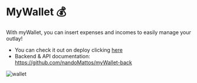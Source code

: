 # MyWallet :moneybag:

With myWallet, you can insert expenses and incomes to easily manage your outlay! <br/>
- You can check it out on deploy clicking [here](https://my-wallet-nandomattos.vercel.app/sign-in)
- Backend & API documentation: https://github.com/nandoMattos/myWallet-back <br/>

![wallet](https://user-images.githubusercontent.com/97343285/218446778-5f40e5c3-58ee-41d9-bb6a-1e6892d8f3af.gif)
